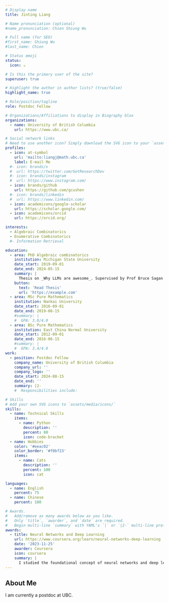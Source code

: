 ```yaml
---
# Display name
title: Jinting Liang

# Name pronunciation (optional)
#name_pronunciation: Chien Shiung Wu

# Full name (for SEO)
#first_name: Shiung Wu
#last_name: Chien

# Status emoji
status:
  icon: ☕️

# Is this the primary user of the site?
superuser: true

# Highlight the author in author lists? (true/false)
highlight_name: true

# Role/position/tagline
role: Postdoc Fellow

# Organizations/Affiliations to display in Biography blox
organizations:
  - name: University of British Columbia
    url: https://www.ubc.ca/

# Social network links
# Need to use another icon? Simply download the SVG icon to your `assets/media/icons/` folder.
profiles:
  - icon: at-symbol
    url: 'mailto:liangj@math.ubc.ca'
    label: E-mail Me
  #- icon: brands/x
  #  url: https://twitter.com/GetResearchDev
  #- icon: brands/instagram
  #  url: https://www.instagram.com/
  - icon: brands/github
    url: https://github.com/gcushen
  #- icon: brands/linkedin
  #  url: https://www.linkedin.com/
  - icon: academicons/google-scholar
    url: https://scholar.google.com/
  - icon: academicons/orcid
    url: https://orcid.org/

interests:
  - Algebraic Combinatorics
  - Enumerative Combinatorics
  #- Information Retrieval

education:
  - area: PhD Algebraic combinatorics
    institution: Michigan State University
    date_start: 2019-09-01
    date_end: 2024-05-15
    summary: |
      Thesis on _Why LLMs are awesome_. Supervised by Prof Bruce Sagan (https://users.math.msu.edu/users/bsagan/).
    button:
      text: 'Read Thesis'
      url: 'https://example.com'
  - area: MSc Pure Mathematics
    institution: Nankai University
    date_start: 2016-09-01
    date_end: 2019-06-15
    #summary: |
    #  GPA: 3.8/4.0
  - area: BSc Pure Mathematics
    institution: East China Normal University
    date_start: 2012-09-01
    date_end: 2016-06-15
    #summary: |
    #  GPA: 3.4/4.0
work:
  - position: Postdoc Fellow
    company_name: University of British Columbia
    company_url: ''
    company_logo: ''
    date_start: 2024-08-15
    date_end: ''
    summary: |2-
    #  Responsibilities include:

# Skills
# Add your own SVG icons to `assets/media/icons/`
skills:
  - name: Technical Skills
    items:
      - name: Python
        description: ''
        percent: 80
        icon: code-bracket
  - name: Hobbies
    color: '#eeac02'
    color_border: '#f0bf23'
    items:
      - name: Cats
        description: ''
        percent: 100
        icon: cat

languages:
  - name: English
    percent: 75
  - name: Chinese
    percent: 100

# Awards.
#   Add/remove as many awards below as you like.
#   Only `title`, `awarder`, and `date` are required.
#   Begin multi-line `summary` with YAML's `|` or `|2-` multi-line prefix and indent 2 spaces below.
awards:
  - title: Neural Networks and Deep Learning
    url: https://www.coursera.org/learn/neural-networks-deep-learning
    date: '2023-11-25'
    awarder: Coursera
    icon: coursera
    summary: |
      I studied the foundational concept of neural networks and deep learning. 
---
```


## About Me

I am currently a postdoc at UBC.
